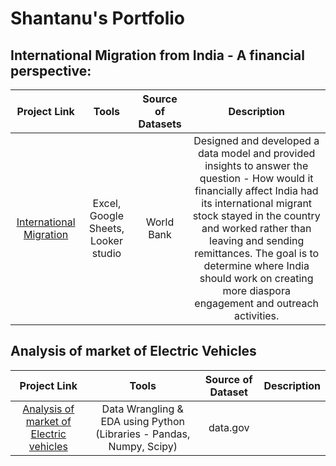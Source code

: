 # Shantanu's Portfolio

## International Migration from India - A financial perspective:

| Project Link | Tools | Source of Datasets | Description |
|:---:|:----:|:--------------------:|:-------------:|
| [International Migration](https://github.com/shantanu2693/International-Migration-from-India-a-financial-perspective) | Excel, Google Sheets, Looker studio | World Bank | Designed and developed a data model and provided insights to answer the question - How would it financially affect India had its international migrant stock stayed in the country and worked rather than leaving and sending remittances. The goal is to determine where India should work on creating more diaspora engagement and outreach activities.


## Analysis of market of Electric Vehicles
| Project Link | Tools | Source of Dataset | Description |
|:---:|:----:|:--------------------:|:-------------:|
| [Analysis of market of Electric vehicles](https://github.com/shantanu2693/Analysis-of-market-of-Electric-Vehicles) | Data Wrangling & EDA using Python (Libraries - Pandas, Numpy, Scipy) | data.gov  | |

